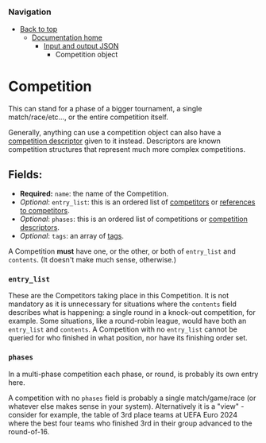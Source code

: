 ### Navigation

- [Back to top](../../readme.md)
  - [Documentation home](../readme.md)
    - [Input and output JSON](readme.md)
      - Competition object

# Competition

This can stand for a phase of a bigger tournament, a single match/race/etc..., or the entire competition itself.

Generally, anything can use a competition object can also have a [competition descriptor](descriptors/readme.md) given to it instead. Descriptors are known competition structures that represent much more complex competitions.

## Fields:

- **Required:** `name`: the name of the Competition.
- *Optional*: `entry_list`: this is an ordered list of [competitors](competitor.md) or [references to competitors](references.md).
- *Optional*: `phases`: this is an ordered list of competitions or [competition descriptors](descriptors/readme.md).
- *Optional*: `tags`: an array of [tags](tags.md).

A Competition **must** have one, or the other, or both of `entry_list` and `contents`. (It doesn't make much sense, otherwise.)

### `entry_list`

These are the Competitors taking place in this Competition. It is not mandatory as it is unnecessary for situations where the `contents` field describes what is happening: a single round in a knock-out competition, for example. Some situations, like a round-robin league, would have both an `entry_list` and `contents`. A Competition with no `entry_list` cannot be queried for who finished in what position, nor have its finishing order set.

### `phases`

In a multi-phase competition each phase, or round, is probably its own entry here.

A competition with no `phases` field is probably a single match/game/race (or whatever else makes sense in your system). Alternatively it is a "view" - consider for example, the table of 3rd place teams at UEFA Euro 2024 where the best four teams who finished 3rd in their group advanced to the round-of-16.
